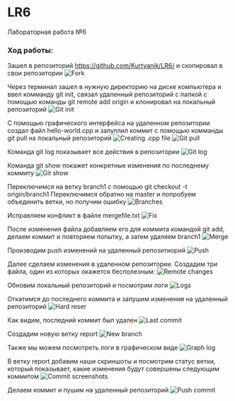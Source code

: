 # LR6
Лабораторная работа №6

### Ход работы:
Зашел в репозиторий https://github.com/Kurtyanik/LR6/ и скопировал в свои репозитории
![Fork](screenshots/1.png)

Через терминал зашел в нужную директорию на диске компьютера и ввел комманду git init, связал удаленный репозиторий с папкой с помощью команды git remote add origin и клонировал на локальный репозиторий
![Git init](screenshots/2.png)

С помощью графического интерфейса на удаленном репозитории создал файл hello-world.cpp и запуллил коммит с помощью комманды git pull на локальный репозиторий
![Creating .cpp file](screenshots/4.png)
![Git pull](screenshots/3.png)

Команда git log показывает все действия в репозитории
![Git log](screenshots/5.png)

Команда git show покажет конкретные изменения по последнему коммиту
![Git show](screenshots/6.png)

Переключимся на ветку branch1 с помощью git checkout -t origin/branch1
Переключимся обратно на master и попробуем объединить ветки, но получим ошибку
![Branches](screenshots/7.png)

Исправляем конфликт в файле mergefile.txt
![Fix](screenshots/8.png)

После изменения файла добавляем его для коммита командой git add, делаем коммит и повторяем попытку, а затем удаляем branch1
![Merge](screenshots/9.png)

Производим push изменений на удаленный репозитиорий
![Push](screenshots/10.png)


Далее сделаем изменения в удаленном репозитории. Создадим три файла, один из которых окажется бесполезным:
![Remote changes](screenshots/11.png)

Обновим локальный репозиторий и посмотрим логи
![Logs](screenshots/12.png)

Откатимся до последнего коммита и запушим изменения на удаленный репозиторий
![Hard reser](screenshots/13.png)

Как видим, последний коммит был удален
![Last commit](screenshots/14.png)

Создадим новую ветку report
![New branch](screenshots/15.png)

Также мы можем посмотреть логи в графическом виде
![Graph log](screenshots/16.png)

В ветку report добавим наши скриншоты и посмотрим статус ветки, который показывает, какие изменения будут совершены следующим коммитом
![Commit screenshots](screenshots/17.png)

Делаем коммит и пушим на удаленный репозиторий
![Push commit](screenshots/18.png)
